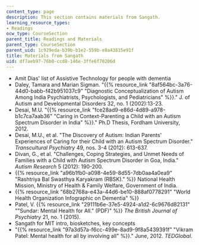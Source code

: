 ```yaml
---
content_type: page
description: This section contains materials from Sangath.
learning_resource_types:
- Readings
ocw_type: CourseSection
parent_title: Readings and Materials
parent_type: CourseSection
parent_uid: 1c929eda-b39b-b1e2-559b-e8a43815e91f
title: Materials from Sangath
uid: df7aeb97-76b0-ccd8-146e-3ffe6f70206d
---
```


*   Amit Dias' list of Assistive Technology for people with dementia
*   Daley, Tamara and Marian Sigman. "{{% resource_link "8af564bc-3a76-44d0-babb-f42b951037c9" "Diagnostic Conceptualization of Autism Among India Psychiatrists, Psychologists, and Pediatricians" %}}." J. of Autism and Developmental Disorders 32, no. 1 (2002):13-23.
*   Desai, M.U. "{{% resource_link "fce28ad9-e86d-4d89-a978-b1c7ca7aab36" "Caring in Context-Parenting a Child with an Autism Spectrum Disorder in India" %}}." Ph.D Thesis, Fordham University, 2012.
*   Desai, M.U., et al. "The Discovery of Autism: Indian Parents' Experiences of Caring for their Child with an Autism Spectrum Disorder." _Transcultural Psychiatry_ 49, nos. 3-4 (2012): 613-637.
*   Divan, G., et al. "Challenges, Coping Strategies, and Unmet Needs of Families with a Child with Autism Spectrum Disorder in Goa, India." _Autism Research_ 5 (2012): 190-200.
*   {{% resource_link "a96b1fb0-a098-4e59-8d55-7db0aa4a0ea9" "Rashtriya Bal Swasthya Karyakram (RBSK)." %}} National Health Mission, Ministry of Health & Family Welfare, Government of India.
*   {{% resource_link "68b2768a-e43a-44d6-be10-888af0778291" "World Health Organization Infographic on Dementia" %}}
*   Patel, V. {{% resource_link "29111b6e-37e5-4924-a1d2-6c9676d82131" "\"Sundar: Mental Health for All.\" (PDF)" %}} _The British Journal of Psychiatry_ 21, no. 1 (2015).
*   Sangath for MIT intro, biosketches, key concepts
*   "{{% resource_link "97a3d57a-f6cc-499e-8ad9-9f8a5439391f" "Vikram Patel: Mental health for all by involving all" %}}." June, 2012. _TEDGlobal_.